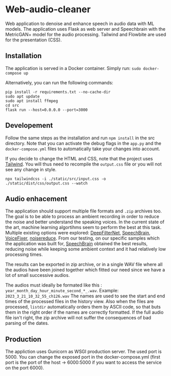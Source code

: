 # Web-audio-cleaner
Web application to denoise and enhance speech in audio data with ML models. 
The application uses Flask as web server and Speechbrain with the MetricGAN+ model for the audio processing. 
Tailwind and Flowbite are used for the presentation (CSS).

## Installation 
The application is served in a Docker container. Simply run: 
`sudo docker-compose up`

Alternatively, you can run the following commands: 
``` 
pip install -r requirements.txt --no-cache-dir
sudo apt update
sudo apt install ffmpeg
cd src 
flask run --host=0.0.0.0 --port=3000
```

## Developement 

Follow the same steps as the installation and run `npm install` in the src directory. 
Note that you can activate the debug flags in the `app.py` and the `docker-compose.yml` files to automatically take your changes into account. 

If you decide to change the HTML and CSS, note that the project uses [Tailwind](https://tailwindcss.com/).
You will thus need to recompile the `output.css` file or you will not see any change in style. 

`npx tailwindcss -i ./static/src/input.css -o ./static/dist/css/output.css --watch`


## Audio enhacement 

The application should support multiple file formats and `.zip` archives too. 
The goal is to be able to process an ambient recording in order to reduce the noise and better understand the speaking voices. 
In the current state of the art, machine learning algortihms seem to perform the best at this task. 
Multiple existing options were explored: [DeepFilterNet](https://github.com/Rikorose/DeepFilterNet), [SpeechBrain](https://github.com/speechbrain/speechbrain), [VoiceFixer](https://github.com/haoheliu/voicefixer), [noisereduce](https://pypi.org/project/noisereduce/). 
From our testing, on our specific samples which the application was built for, [SpeechBrain](https://github.com/speechbrain/speechbrain) obtained the best results, reducing noise while keeping some ambient context and it had relatively low processing times. 

The results can be exported in zip archive, or in a single WAV file where all the audios have been joined together which fitted our need since we have a lot of small successive audios.

The audios must ideally be formated like this : `year_month_day_hour_minute_second_*_.wav`. Example: `2023_3_21_10_32_55_ch126.wav`
The names are used to see the start and end times of the processed files in the history view. Also when the files are processed, `listdir` automatically orders them by ASCII code, so that buts them in the right order if the names are correctly formatted. 
If the full audio file isn't right, the zip archive will not suffer the consequences of bad parsing of the dates.  


## Production 

The appliction uses Gunicorn as WSGI production server. The used port is 5000. You can change the exposed port in the docker-compose.yml (first port is the port of the host -> 6000:5000 if you want to access the service on the port 6000). 